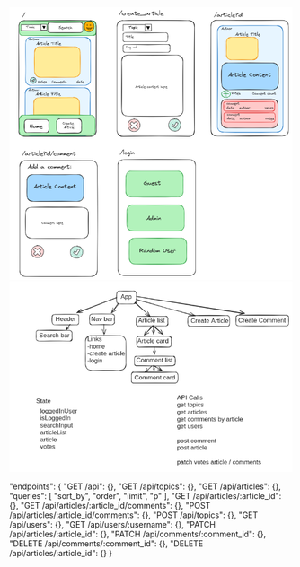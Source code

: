 ![wireframes](wireframes.png)
![component tree](components.png)


"endpoints": {
"GET /api": {},
"GET /api/topics": {},
"GET /api/articles": {},
"queries": [
"sort_by",
"order",
"limit",
"p"
],
"GET /api/articles/:article_id": {},
"GET /api/articles/:article_id/comments": {},
"POST /api/articles/:article_id/comments": {},
"POST /api/topics": {},
"GET /api/users": {},
"GET /api/users/:username": {},
"PATCH /api/articles/:article_id": {},
"PATCH /api/comments/:comment_id": {},
"DELETE /api/comments/:comment_id": {},
"DELETE /api/articles/:article_id": {}
}
